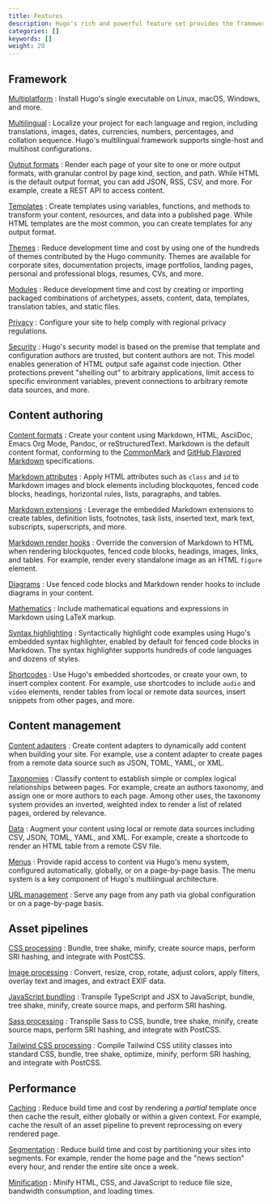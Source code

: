 ```yaml
---
title: Features
description: Hugo's rich and powerful feature set provides the framework and tools to create static sites that build in seconds, often less.
categories: []
keywords: []
weight: 20
---
```


## Framework

[Multiplatform][]
: Install Hugo's single executable on Linux, macOS, Windows, and more.

[Multilingual][]
: Localize your project for each language and region, including translations, images, dates, currencies, numbers, percentages, and collation sequence. Hugo's multilingual framework supports single-host and multihost configurations.

[Output formats][]
: Render each page of your site to one or more output formats, with granular control by page kind, section, and path. While HTML is the default output format, you can add JSON, RSS, CSV, and more. For example, create a REST API to access content.

[Templates][]
: Create templates using variables, functions, and methods to transform your content, resources, and data into a published page. While HTML templates are the most common, you can create templates for any output format.

[Themes][]
: Reduce development time and cost by using one of the hundreds of themes contributed by the Hugo community. Themes are available for corporate sites, documentation projects, image portfolios, landing pages, personal and professional blogs, resumes, CVs, and more.

[Modules][]
: Reduce development time and cost by creating or importing packaged combinations of archetypes, assets, content, data, templates, translation tables, and static files.

[Privacy][]
: Configure your site to help comply with regional privacy regulations.

[Security][]
: Hugo's security model is based on the premise that template and configuration authors are trusted, but content authors are not. This model enables generation of HTML output safe against code injection. Other protections prevent "shelling out" to arbitrary applications, limit access to specific environment variables, prevent connections to arbitrary remote data sources, and more.

## Content authoring

[Content formats][]
: Create your content using Markdown, HTML, AsciiDoc, Emacs Org Mode, Pandoc, or reStructuredText. Markdown is the default content format, conforming to the [CommonMark][] and [GitHub Flavored Markdown][] specifications.

[Markdown attributes][]
: Apply HTML attributes such as `class` and `id` to Markdown images and block elements including blockquotes, fenced code blocks, headings, horizontal rules, lists, paragraphs, and tables.

[Markdown extensions][]
: Leverage the embedded Markdown extensions to create tables, definition lists, footnotes, task lists, inserted text, mark text, subscripts, superscripts, and more.

[Markdown render hooks][]
: Override the conversion of Markdown to HTML when rendering blockquotes, fenced code blocks, headings, images, links, and tables. For example, render every standalone image as an HTML `figure` element.

[Diagrams][]
: Use fenced code blocks and Markdown render hooks to include diagrams in your content.

[Mathematics][]
: Include mathematical equations and expressions in Markdown using LaTeX markup.

[Syntax highlighting][]
: Syntactically highlight code examples using Hugo's embedded syntax highlighter, enabled by default for fenced code blocks in Markdown. The syntax highlighter supports hundreds of code languages and dozens of styles.

[Shortcodes][]
: Use Hugo's embedded shortcodes, or create your own, to insert complex content. For example, use shortcodes to include `audio` and `video` elements, render tables from local or remote data sources, insert snippets from other pages, and more.

## Content management

[Content adapters][]
: Create content adapters to dynamically add content when building your site. For example, use a content adapter to create pages from a remote data source such as JSON, TOML, YAML, or XML.

[Taxonomies][]
: Classify content to establish simple or complex logical relationships between pages. For example, create an authors taxonomy, and assign one or more authors to each page. Among other uses, the taxonomy system provides an inverted, weighted index to render a list of related pages, ordered by relevance.

[Data][]
: Augment your content using local or remote data sources including CSV, JSON, TOML, YAML, and XML. For example, create a shortcode to render an HTML table from a remote CSV file.

[Menus][]
: Provide rapid access to content via Hugo's menu system, configured automatically, globally, or on a page-by-page basis. The menu system is a key component of Hugo's multilingual architecture.

[URL management][]
: Serve any page from any path via global configuration or on a page-by-page basis.

## Asset pipelines

[CSS processing][]
: Bundle, tree shake, minify, create source maps, perform SRI hashing, and integrate with PostCSS.

[Image processing][]
: Convert, resize, crop, rotate, adjust colors, apply filters, overlay text and images, and extract EXIF data.

[JavaScript bundling][]
: Transpile TypeScript and JSX to JavaScript, bundle, tree shake, minify, create source maps, and perform SRI hashing.

[Sass processing][]
: Transpile Sass to CSS, bundle, tree shake, minify, create source maps, perform SRI hashing, and integrate with PostCSS.

[Tailwind CSS processing][]
: Compile Tailwind CSS utility classes into standard CSS, bundle, tree shake, optimize, minify, perform SRI hashing, and integrate with PostCSS.

## Performance

[Caching][]
: Reduce build time and cost by rendering a _partial_ template once then cache the result, either globally or within a given context. For example, cache the result of an asset pipeline to prevent reprocessing on every rendered page.

[Segmentation][]
: Reduce build time and cost by partitioning your sites into segments. For example, render the home page and the "news section" every hour, and render the entire site once a week.

[Minification][]
: Minify HTML, CSS, and JavaScript to reduce file size, bandwidth consumption, and loading times.

[Multilingual]: /content-management/multilingual/
[Multiplatform]: /docs/installation/
[Output formats]: /docs/reference/configuration/output-formats/
[Templates]: /docs/concepts/templating/
[Themes]: https://themes.gohugo.io/
[Modules]: /docs/concepts/modules/
[Privacy]: /docs/reference/configuration/privacy/
[Security]: /about/security/

[Content formats]: /docs/concepts/content-formats/
[CommonMark]: https://spec.commonmark.org/current/
[GitHub Flavored Markdown]: https://github.github.com/gfm/
[Markdown attributes]: /docs/concepts/markdown-attributes/
[Markdown extensions]: /docs/reference/configuration/markup/#extensions
[Markdown render hooks]: /docs/concepts/markdown-render-hooks/
[Diagrams]: /content-management/diagrams/
[Mathematics]: /content-management/mathematics/
[Syntax highlighting]: /docs/concepts/syntax-highlighting/
[Shortcodes]: /docs/concepts/shortcodes/

[Content adapters]: /content-management/content-adapters/
[Taxonomies]: /content-management/taxonomies/
[Data]: /docs/concepts/data-sources/
[Menus]: /content-management/menus/
[URL management]: /docs/concepts/url-management/

[CSS processing]: /docs/reference/functions/css/postcss/
[Image processing]: /content-management/image-processing/
[JavaScript bundling]: /docs/reference/functions/js/build/
[Sass processing]: /docs/reference/functions/css/Sass/
[Tailwind CSS processing]: /docs/reference/functions/css/tailwindcss/

[Caching]: /docs/reference/functions/partials/includecached/
[Segmentation]: /docs/reference/configuration/segments/
[Minification]: /docs/reference/configuration/minify/
